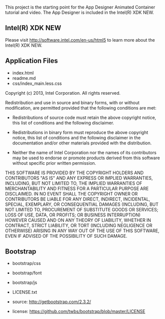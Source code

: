 This project is the starting point for the App Designer Animated Container tutorial and video. 
The App Designer is included in the Intel(R) XDK  NEW.

Intel(R) XDK NEW
-------------------------------------------
Please visit http://software.intel.com/en-us/html5 to learn more about the Intel(R) XDK NEW.

Application Files
-----------------
* index.html
* readme.md
* css/index_main.less.css

Copyright (c) 2013, Intel Corporation. All rights reserved.

Redistribution and use in source and binary forms, with or without modification, 
are permitted provided that the following conditions are met:

- Redistributions of source code must retain the above copyright notice, 
  this list of conditions and the following disclaimer.

- Redistributions in binary form must reproduce the above copyright notice, 
  this list of conditions and the following disclaimer in the documentation 
  and/or other materials provided with the distribution.

- Neither the name of Intel Corporation nor the names of its contributors 
  may be used to endorse or promote products derived from this software 
  without specific prior written permission.

THIS SOFTWARE IS PROVIDED BY THE COPYRIGHT HOLDERS AND CONTRIBUTORS "AS IS" 
AND ANY EXPRESS OR IMPLIED WARRANTIES, INCLUDING, BUT NOT LIMITED TO, 
THE IMPLIED WARRANTIES OF MERCHANTABILITY AND FITNESS FOR A PARTICULAR PURPOSE 
ARE DISCLAIMED. IN NO EVENT SHALL THE COPYRIGHT OWNER OR CONTRIBUTORS BE 
LIABLE FOR ANY DIRECT, INDIRECT, INCIDENTAL, SPECIAL, EXEMPLARY, OR 
CONSEQUENTIAL DAMAGES (INCLUDING, BUT NOT LIMITED TO, PROCUREMENT OF SUBSTITUTE 
GOODS OR SERVICES; LOSS OF USE, DATA, OR PROFITS; OR BUSINESS INTERRUPTION) 
HOWEVER CAUSED AND ON ANY THEORY OF LIABILITY, WHETHER IN CONTRACT, STRICT 
LIABILITY, OR TORT (INCLUDING NEGLIGENCE OR OTHERWISE) ARISING IN ANY WAY OUT 
OF THE USE OF THIS SOFTWARE, EVEN IF ADVISED OF THE POSSIBILITY OF SUCH DAMAGE.

Bootstrap
------------------------
* bootstrap/css
* bootstrap/font
* bootstrap/js
* LICENSE.txt

* source:  http://getbootstrap.com/2.3.2/
* license: https://github.com/twbs/bootstrap/blob/master/LICENSE
